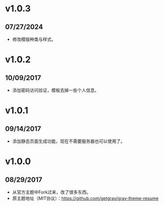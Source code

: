 # v1.0.3
## 07/27/2024

* 修改模版种类与样式。

# v1.0.2
## 10/09/2017

* 添加密码访问验证，模板去掉一些个人信息。

# v1.0.1
## 09/14/2017

* 添加静态页面生成功能，现在不需要服务器也可以使用了。

# v1.0.0
## 08/29/2017

* 从官方主题中Fork过来，改了很多东西。
* 原主题地址（MIT协议）：https://github.com/getgrav/grav-theme-resume